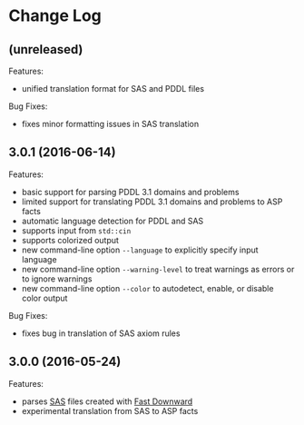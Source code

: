 # Change Log

## (unreleased)

Features:

* unified translation format for SAS and PDDL files

Bug Fixes:

* fixes minor formatting issues in SAS translation

## 3.0.1 (2016-06-14)

Features:

* basic support for parsing PDDL 3.1 domains and problems
* limited support for translating PDDL 3.1 domains and problems to ASP facts
* automatic language detection for PDDL and SAS
* supports input from `std::cin`
* supports colorized output
* new command-line option `--language` to explicitly specify input language
* new command-line option `--warning-level` to treat warnings as errors or to ignore warnings
* new command-line option `--color` to autodetect, enable, or disable color output

Bug Fixes:

* fixes bug in translation of SAS axiom rules

## 3.0.0 (2016-05-24)

Features:

* parses [SAS](http://www.fast-downward.org/TranslatorOutputFormat) files created with [Fast Downward](http://www.fast-downward.org/)
* experimental translation from SAS to ASP facts
